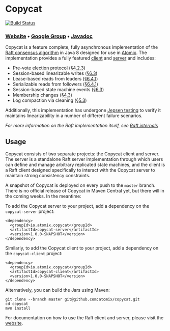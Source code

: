 # Copycat

[![Build Status](https://travis-ci.org/atomix/copycat.png)](https://travis-ci.org/atomix/copycat)

### [Website][Website] • [Google Group][Google group] • [Javadoc][Javadoc]

Copycat is a feature complete, fully asynchronous implementation of the [Raft consensus algorithm][Raft] in Java 8
designed for use in [Atomix][Atomix]. The implementation provides a fully featured [client][clients] and [server][servers]
and includes:
* Pre-vote election protocol (§[4.2.3][dissertation])
* Session-based linearizable writes (§[6.3][dissertation])
* Lease-based reads from leaders (§[6.4.1][dissertation])
* Serializable reads from followers (§[6.4.1][dissertation])
* Session-based state machine events (§[6.3][dissertation])
* Membership changes (§[4.3][dissertation])
* Log compaction via cleaning (§[5.3][dissertation])

Additionally, this implementation has undergone [Jepsen testing](http://github.com/jhalterman/copycat-jepsen)
to verify it maintains linearizability in a number of different failure scenarios.

*For more information on the Raft implementation itself, see [Raft internals](http://atomix.github.io/copycat/user-manual/internals/)*

## Usage

Copycat consists of two separate projects: the Copycat client and server. The server is a standalone Raft server
implementation through which users can define and manage arbitrary replicated state machines, and the client is a
Raft client designed specifically to interact with the Copycat server to maintain strong consistency constraints.

A snapshot of Copycat is deployed on every push to the `master` branch. There is no official release of Copycat in
Maven Central yet, but there will in the coming weeks. In the meantime:

To add the Copycat server to your project, add a dependency on the `copycat-server` project:

```
<dependency>
  <groupId>io.atomix.copycat</groupId>
  <artifactId>copycat-server</artifactId>
  <version>1.0.0-SNAPSHOT</version>
</dependency>
```

Similarly, to add the Copycat client to your project, add a dependency on the `copycat-client` project:

```
<dependency>
  <groupId>io.atomix.copycat</groupId>
  <artifactId>copycat-client</artifactId>
  <version>1.0.0-SNAPSHOT</version>
</dependency>
```

Alternatively, you can build the Jars using Maven:

```
git clone --branch master git@github.com:atomix/copycat.git
cd copycat
mvn install
```

For documentation on how to use the Raft client and server, please visit the [website][Website].

[Raft]: https://raft.github.io/
[dissertation]: https://ramcloud.stanford.edu/~ongaro/thesis.pdf
[Atomix]: http://github.com/atomix/atomix
[clients]: http://atomix.io/copycat/user-manual/client
[servers]: http://atomix.io/copycat/user-manual/server
[Website]: http://atomix.io/copycat/
[Google group]: https://groups.google.com/forum/#!forum/copycat
[Javadoc]: http://atomix.io/copycat/api/latest/
